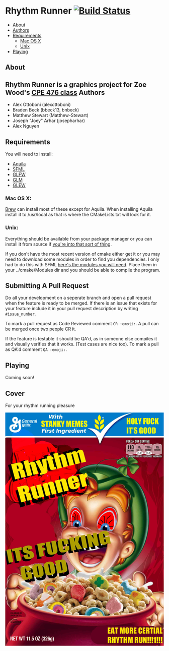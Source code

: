 Rhythm Runner [![Build Status](https://travis-ci.org/bbeck13/RhythmRunner.svg?branch=master)](https://travis-ci.org/bbeck13/RhythmRunner)
========================================================================================================================================
- [About](#about)
- [Authors](#authors)
- [Requirements](#requirements)
   - [Mac OS X](#mac-os-x)
   - [Unix](#unix)
- [Playing](#playing)

About
-----
Rhythm Runner is a graphics project for Zoe Wood's [CPE 476 class](http://users.csc.calpoly.edu/~zwood/teaching/csc476/index.html)
Authors
-------
- Alex Ottoboni (alexottoboni)
- Braden Beck (bbeck13, bnbeck)
- Matthew Stewart (Matthew-Stewart)
- Joseph "Joey" Arhar (josepharhar)
- Alex Nguyen

Requirements
------------
You will need to install:

- [Aquila](http://aquila-dsp.org/download/)
- [SFML](https://www.sfml-dev.org/download.php)
- [GLFW](http://www.glfw.org/)
- [GLM](http://glm.g-truc.net/0.9.8/index.html)
- [GLEW](http://glew.sourceforge.net/)

### Mac OS X:
[Brew](http://brew.sh) can install most of these except for Aquila. When installing
Aquila install it to /usr/local as that is where the CMakeLists.txt will look for it.
### Unix:
Everything should be available from your package manager or you can install it from source
if [you're into that sort of thing](https://stallman.org/).

If you don't have the most recent version of cmake either get it or you may need to
download some modules in order to find you dependencies. I only had to do this with SFML
[here's the modules you will need](https://github.com/SFML/SFML/tree/master/cmake/Modules).
Place them in your ../cmake/Modules dir and you should be able to compile the program.

Submitting A Pull Request
-------------------------
Do all your development on a seperate branch and open a pull request when the
feature is ready to be merged. If there is an issue that exists for your feature
include it in your pull request description by writing `#issue_number`.

To mark a pull request as Code Reviewed comment `CR :emoji:`.
A pull can be merged once two people CR it.

If the feature is testable it should be QA'd, as in someone else compiles it
and visually verifies that it works. (Test cases are nice too).
To mark a pull as QA'd comment `QA :emoji:`.

Playing
-------
Coming soon!

Cover
-----

For your rhythm running pleasure

![Image](./assets/cover/cover.jpg?raw=true)
